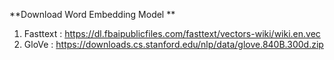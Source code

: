 **Download Word Embedding Model **

1. Fasttext : https://dl.fbaipublicfiles.com/fasttext/vectors-wiki/wiki.en.vec
2. GloVe : https://downloads.cs.stanford.edu/nlp/data/glove.840B.300d.zip

